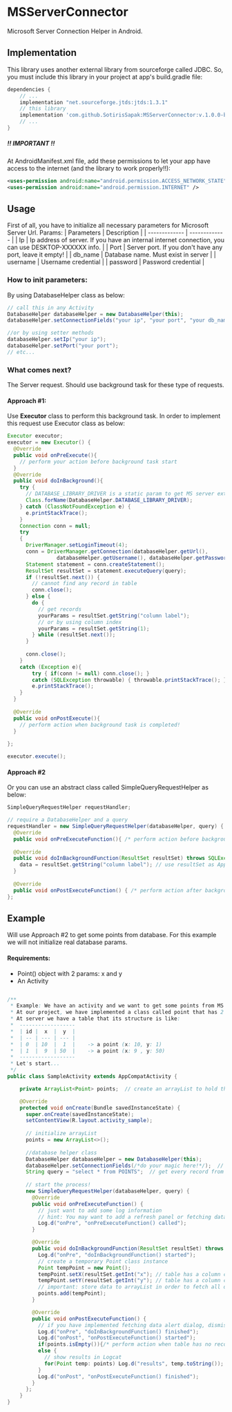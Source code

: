 # MSServerConnector
Microsoft Server Connection Helper in Android.

## Implementation
This library uses another external library from sourceforge called JDBC. So, you must include this library in your project at app's build.gradle file:

``` gradle
dependencies {
    // ...
    implementation "net.sourceforge.jtds:jtds:1.3.1"
    // this library
    implementation 'com.github.SotirisSapak:MSServerConnector:v.1.0.0-beta'
    // ...
}
```

##### !! IMPORTANT !!
At AndroidManifest.xml file, add these permissions to let your app have access to the internet (and the library to work properly!!):

``` xml
<uses-permission android:name="android.permission.ACCESS_NETWORK_STATE" />
<uses-permission android:name="android.permission.INTERNET" />
```



## Usage
First of all, you have to initialize all necessary parameters for Microsoft Server Url.
Params: 
| Parameters          | Description                                                                                         |
| -------------       | -------------                                                                                       |
| Ip                  | Ip address of server. If you have an internal internet connection, you can use DESKTOP-XXXXXX info. |
| Port                | Server port. If you don't have any port, leave it empty!                                            |
| db_name             | Database name. Must exist in server                                                                 |
| username            | Username credential                                                                                 |
| password            | Password credential                                                                                 |

### How to init parameters:
By using DatabaseHelper class as below:
``` java
// call this in any Activity
DatabaseHelper databaseHelper = new DatabaseHelper(this);
databaseHelper.setConnectionFields("your ip", "your port", "your db_name", "your username", "your password");

//or by using setter methods
databaseHelper.setIp("your ip");
databaseHelper.setPort("your port");
// etc...
```

### What comes next? 
The Server request. Should use background task for these type of requests.

#### Approach #1:
Use <b>Executor</b> class to perform this background task. In order to implement this request use Executor class as below:

``` java
Executor executor;
executor = new Executor() {
  @Override 
  public void onPreExecute(){
    // perform your action before background task start
  }
  @Override 
  public void doInBackground(){
    try {
      // DATABASE_LIBRARY_DRIVER is a static param to get MS server external library path
      Class.forName(DatabaseHelper.DATABASE_LIBRARY_DRIVER); 
    } catch (ClassNotFoundException e) {
      e.printStackTrace();
    }
    Connection conn = null;
    try 
    {
      DriverManager.setLoginTimeout(4);
      conn = DriverManager.getConnection(databaseHelper.getUrl(),
                databaseHelper.getUsername(), databaseHelper.getPassword());
      Statement statement = conn.createStatement();
      ResultSet resultSet = statement.executeQuery(query);
      if (!resultSet.next()) {
        // cannot find any record in table
        conn.close();
      } else {
        do {
          // get records 
          yourParams = resultSet.getString("column label");
          // or by using column index
          yourParams = resultSet.getString(1);
        } while (resultSet.next());
      }
      
      conn.close();
    }
    catch (Exception e){
        try { if(conn != null) conn.close(); }
        catch (SQLException throwable) { throwable.printStackTrace(); }
        e.printStackTrace();
    }    
  }
  
  @Override
  public void onPostExecute(){
    // perform action when background task is completed!
  }
  
};

executor.execute();

```
#### Approach #2
Or you can use an abstract class called SimpleQueryRequestHelper as below:

``` java
SimpleQueryRequestHelper requestHandler;

// require a DatabaseHelper and a query
requestHandler = new SimpleQueryRequestHelper(databaseHelper, query) {
  @Override
  public void onPreExecuteFunction(){ /* perform action before background task begins */ }
  
  @Override
  public void doInBackgroundFunction(ResultSet resultSet) throws SQLException {
    data = resultSet.getString("column label"); // use resultSet as Approach#1
  }
  
  @Override
  public void onPostExecuteFunction() { /* perform action after background task ends */ )
};
```

## Example
Will use Approach #2 to get some points from database. For this example we will not initialize real database params.
#### Requirements:
* Point() object with 2 params: x and y
* An Activity

``` java

/**
 * Example: We have an activity and we want to get some points from MS server.
 * At our project, we have implemented a class called point that has 2 parameters (x, y)
 * At server we have a table that its structure is like:
 *  ------------------
 *  | id |  x  |  y  |
 *  | -- | --- | --- | 
 *  | 0  | 10  |  1  |    -> a point (x: 10, y: 1)
 *  | 1  |  9  | 50  |    -> a point (x: 9 , y: 50)
 *  ------------------
 * Let's start...
 */
public class SampleActivity extends AppCompatActivity {

    private ArrayList<Point> points;  // create an arrayList to hold the database records

    @Override
    protected void onCreate(Bundle savedInstanceState) {
      super.onCreate(savedInstanceState);
      setContentView(R.layout.activity_sample);
      
      // initialize arrayList
      points = new ArrayList<>();
      
      //database helper class
      DatabaseHelper databaseHelper = new DatabaseHelper(this);
      databaseHelper.setConnectionFields(/*do your magic here!*/);  // put your own database parameters
      String query = "select * from POINTS";  // get every record from table called POINTS
      
      // start the process!
      new SimpleQueryRequestHelper(databaseHelper, query) {
        @Override
        public void onPreExecuteFunction() {
          // just want to add some log information
          // hint: You may want to add a refresh panel or fetching data... alert dialog. It's up to you!
          Log.d("onPre", "onPreExecuteFunction() called");
        }

        @Override
        public void doInBackgroundFunction(ResultSet resultSet) throws SQLException {
          Log.d("onPre", "doInBackgroundFunction() started");
          // create a temporary Point class instance
          Point tempPoint = new Point();
          tempPoint.setX(resultSet.getInt("x"); // table has a column called x
          tempPoint.setY(resultSet.getInt("y"); // table has a column called y
          // important: store data to arrayList in order to fetch all data and not the last one!
          points.add(tempPoint);
        }

        @Override
        public void onPostExecuteFunction() {
          // if you have implemented fetching data alert dialog, dismiss() here!
          Log.d("onPre", "doInBackgroundFunction() finished");
          Log.d("onPost", "onPostExecuteFunction() started");
          if(points.isEmpty()){/* perform action when table has no records */}
          else {
            // show results in Logcat
            for(Point temp: points) Log.d("results", temp.toString());
          }
          Log.d("onPost", "onPostExecuteFunction() finished");
        }
      };        
    }
}

```


